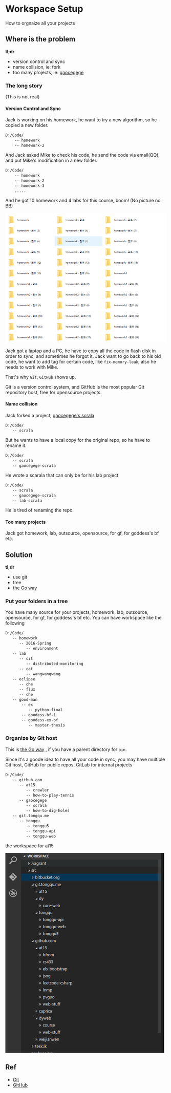 # Workspace Setup

How to orgnaize all your projects

## Where is the problem

**tl;dr**

- version control and sync
- name collision, ie: fork
- too many projects, ie: [gaocegege](https://github.com/gaocegege)

### The long story 

(This is not real)

#### Version Control and Sync

Jack is working on his homework, he want to try a new algorithm, so he copied a new folder.

````
D:/Code/
    -- homework
    -- homework-2
````

And Jack asked Mike to check his code, he send the code via email(QQ), and put Mike's modification in a new folder.

````
D:/Code/
    -- homework
    -- homework-2
    -- homework-3
    .....
````

And he got 10 homework and 4 labs for this course, boom! (No picture no BB)

![messy folders](images/mess-folders.PNG)

Jack got a laptop and a PC, he have to copy all the code in flash disk in order to sync, and sometimes he forgot it.
Jack want to go back to his old code, he want to add tag for certain code, like `fix-memory-leak`, also he needs to work with Mike.

That's why `Git`, `GitHub` shows up.

Git is a version control system, and GitHub is the most popular Git repository host, free for opensource projects. 

#### Name collision

Jack forked a project, [gaocegege's scrala](https://github.com/gaocegege/scrala)

````
D:/Code/
   -- scrala
````

But he wants to have a local copy for the original repo, so he have to rename it.

````
D:/Code/
   -- scrala
   -- gaocegege-scrala
````

He wrote a scarala that can only be for his lab project

````
D:/Code/
   -- scrala
   -- gaocegege-scrala
   -- lab-scrala
````

He is tired of renaming the repo.

#### Too many projects

Jack got  homework, lab, outsource, opensource, for gf, for goddess's bf etc. 

## Solution

**tl;dr**

- use git
- tree
- [the Go way](https://golang.org/doc/code.html)

### Put your folders in a tree

You have many source for your projects, homework, lab, outsource, opensource, for gf, for goddess's bf etc. You can have workspace like the following

````
D:/Code/
   -- homework
      -- 2016-Spring
         -- environment
   -- lab
      -- cit
         -- distributed-monitoring
      -- cat
         -- wangwangwang
   -- eclipse
      -- che
      -- flux
      -- che       
   -- good-man
       -- ex
          -- python-final
       -- goodess-bf-1
       -- goodess-ex-bf          
          -- master-thesis
````

### Organize by Git host

This is [the Go way](https://golang.org/doc/code.html) , if you have a parent directory for `bin`. 

Since it's a goode idea to have all your code in sync, you may have multiple Git host, GitHub for public repos, GitLab for internal projects

````
D:/Code/
   -- github.com
      -- at15
         -- crawler
         -- how-to-play-tennis
      -- gaocegege
         -- scrala
         -- how-to-dig-holes
   -- git.tongqu.me
      -- tongqu
         -- tongqu5
         -- tongqu-api
         -- tongqu-web
````

the workspace for at15

![at15-workspace](images/at15-workspace.PNG)

## Ref

- [Git](https://git-scm.com/)
- [GitHub](https://github.com)